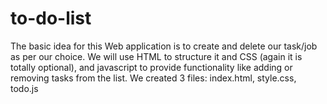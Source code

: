 # to-do-list
The  basic idea for this Web application is to create and delete our task/job as per our choice. We will use HTML to structure it and CSS (again it is totally optional), and javascript to provide functionality like adding or removing tasks from the list. We created 3 files: index.html, style.css, todo.js
